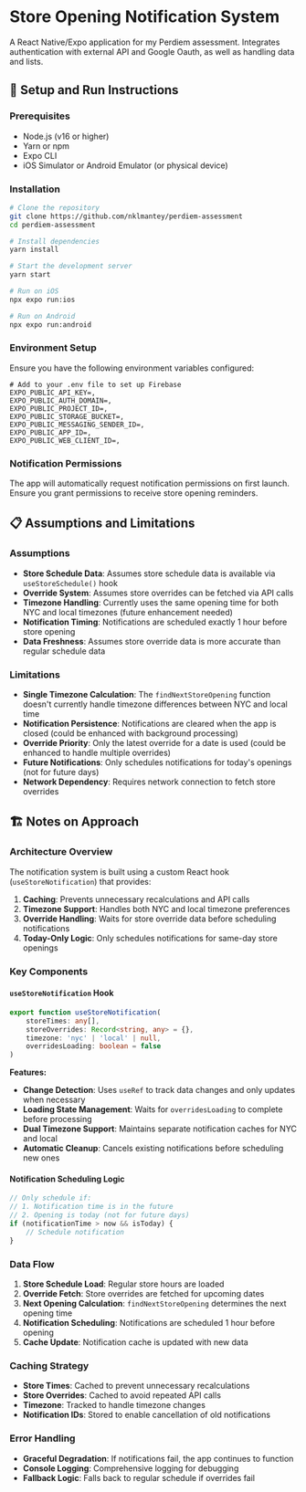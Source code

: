 # Store Opening Notification System

A React Native/Expo application for my Perdiem assessment. Integrates authentication with external API and Google Oauth, as well as handling data and lists.

## 🚀 Setup and Run Instructions

### Prerequisites

- Node.js (v16 or higher)
- Yarn or npm
- Expo CLI
- iOS Simulator or Android Emulator (or physical device)

### Installation

```bash
# Clone the repository
git clone https://github.com/nklmantey/perdiem-assessment
cd perdiem-assessment

# Install dependencies
yarn install

# Start the development server
yarn start

# Run on iOS
npx expo run:ios

# Run on Android
npx expo run:android
```

### Environment Setup

Ensure you have the following environment variables configured:

```env
# Add to your .env file to set up Firebase
EXPO_PUBLIC_API_KEY=,
EXPO_PUBLIC_AUTH_DOMAIN=,
EXPO_PUBLIC_PROJECT_ID=,
EXPO_PUBLIC_STORAGE_BUCKET=,
EXPO_PUBLIC_MESSAGING_SENDER_ID=,
EXPO_PUBLIC_APP_ID=,
EXPO_PUBLIC_WEB_CLIENT_ID=,
```

### Notification Permissions

The app will automatically request notification permissions on first launch. Ensure you grant permissions to receive store opening reminders.

## 📋 Assumptions and Limitations

### Assumptions

- **Store Schedule Data**: Assumes store schedule data is available via `useStoreSchedule()` hook
- **Override System**: Assumes store overrides can be fetched via API calls
- **Timezone Handling**: Currently uses the same opening time for both NYC and local timezones (future enhancement needed)
- **Notification Timing**: Notifications are scheduled exactly 1 hour before store opening
- **Data Freshness**: Assumes store override data is more accurate than regular schedule data

### Limitations

- **Single Timezone Calculation**: The `findNextStoreOpening` function doesn't currently handle timezone differences between NYC and local time
- **Notification Persistence**: Notifications are cleared when the app is closed (could be enhanced with background processing)
- **Override Priority**: Only the latest override for a date is used (could be enhanced to handle multiple overrides)
- **Future Notifications**: Only schedules notifications for today's openings (not for future days)
- **Network Dependency**: Requires network connection to fetch store overrides

## 🏗️ Notes on Approach

### Architecture Overview

The notification system is built using a custom React hook (`useStoreNotification`) that provides:

1. **Caching**: Prevents unnecessary recalculations and API calls
2. **Timezone Support**: Handles both NYC and local timezone preferences
3. **Override Handling**: Waits for store override data before scheduling notifications
4. **Today-Only Logic**: Only schedules notifications for same-day store openings

### Key Components

#### `useStoreNotification` Hook

```typescript
export function useStoreNotification(
	storeTimes: any[],
	storeOverrides: Record<string, any> = {},
	timezone: 'nyc' | 'local' | null,
	overridesLoading: boolean = false
)
```

**Features:**

- **Change Detection**: Uses `useRef` to track data changes and only updates when necessary
- **Loading State Management**: Waits for `overridesLoading` to complete before processing
- **Dual Timezone Support**: Maintains separate notification caches for NYC and local
- **Automatic Cleanup**: Cancels existing notifications before scheduling new ones

#### Notification Scheduling Logic

```typescript
// Only schedule if:
// 1. Notification time is in the future
// 2. Opening is today (not for future days)
if (notificationTime > now && isToday) {
	// Schedule notification
}
```

### Data Flow

1. **Store Schedule Load**: Regular store hours are loaded
2. **Override Fetch**: Store overrides are fetched for upcoming dates
3. **Next Opening Calculation**: `findNextStoreOpening` determines the next opening time
4. **Notification Scheduling**: Notifications are scheduled 1 hour before opening
5. **Cache Update**: Notification cache is updated with new data

### Caching Strategy

- **Store Times**: Cached to prevent unnecessary recalculations
- **Store Overrides**: Cached to avoid repeated API calls
- **Timezone**: Tracked to handle timezone changes
- **Notification IDs**: Stored to enable cancellation of old notifications

### Error Handling

- **Graceful Degradation**: If notifications fail, the app continues to function
- **Console Logging**: Comprehensive logging for debugging
- **Fallback Logic**: Falls back to regular schedule if overrides fail
